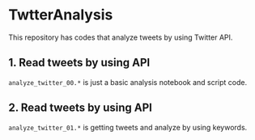 # TwtterAnalysis

This repository has codes that analyze tweets by using Twitter API.

## 1. Read tweets by using API
`analyze_twitter_00.*` is just a basic analysis notebook and script code.

## 2. Read tweets by using API
`analyze_twitter_01.*` is getting tweets and analyze by using keywords.